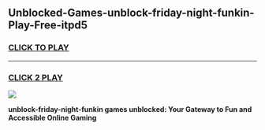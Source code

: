 
## Unblocked-Games-unblock-friday-night-funkin-Play-Free-itpd5
<h3>
<a href="https://premium76.site?title=unblock-friday-night-funkin&ref=19M">CLICK TO PLAY</a></h3>
<hr>

<h3>
<a href="https://premium76.site?title=unblock-friday-night-funkin&ref=19M">CLICK 2 PLAY</a>
  
</h3>

<a href="https://premium76.site?title=unblock-friday-night-funkin&ref=19M"><img src="https://clearcache.store/games.png"></a>


**unblock-friday-night-funkin games unblocked: Your Gateway to Fun and Accessible Online Gaming**
